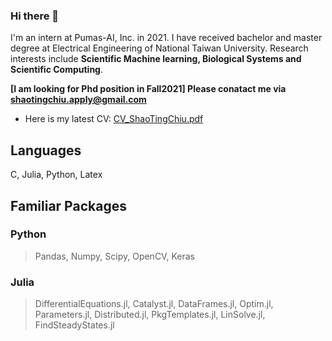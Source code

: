 ### Hi there 👋

I'm an intern at Pumas-AI, Inc. in 2021. I have received bachelor and master degree at Electrical Engineering of National Taiwan University. Research interests include **Scientific Machine learning, Biological Systems and Scientific Computing**. 

**[I am looking for Phd position in Fall2021] Please conatact me via shaotingchiu.apply@gmail.com**

- Here is my latest CV: [CV_ShaoTingChiu.pdf](https://stevengogogo.github.io/ResumeCustomized/CV_ShaoTingChiu.pdf)


## Languages 

C, Julia, Python, Latex


## Familiar Packages

### Python
> Pandas, Numpy, Scipy, OpenCV, Keras
  
### Julia
> DifferentialEquations.jl, Catalyst.jl, DataFrames.jl, Optim.jl, Parameters.jl, Distributed.jl, PkgTemplates.jl, LinSolve.jl, FindSteadyStates.jl
  
 
 


  


<!--
**stevengogogo/stevengogogo** is a ✨ _special_ ✨ repository because its `README.md` (this file) appears on your GitHub profile.

Here are some ideas to get you started:

- 🔭 I’m currently working on ...
- 🌱 I’m currently learning ...
- 👯 I’m looking to collaborate on ...
- 🤔 I’m looking for help with ...
- 💬 Ask me about ...
- 📫 How to reach me: ...
- 😄 Pronouns: ... fefe
- ⚡ Fun fact: ...
-->

